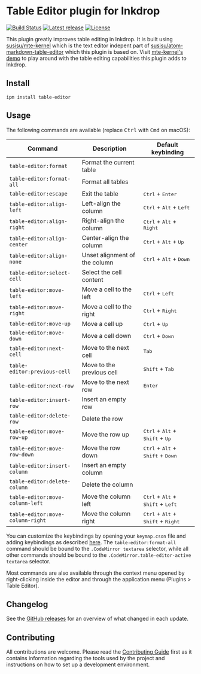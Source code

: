 # Table Editor plugin for Inkdrop

[![Build Status](https://dev.azure.com/jmerle/inkdrop-table-editor/_apis/build/status/Build?branchName=master)](https://dev.azure.com/jmerle/inkdrop-table-editor/_build/latest?definitionId=21&branchName=master)
[![Latest release](https://img.shields.io/github/v/release/jmerle/inkdrop-table-editor)](https://my.inkdrop.app/plugins/table-editor)
[![License](https://img.shields.io/github/license/jmerle/inkdrop-table-editor)](https://github.com/jmerle/inkdrop-table-editor/blob/master/LICENSE)

This plugin greatly improves table editing in Inkdrop. It is built using [susisu/mte-kernel](https://github.com/susisu/mte-kernel) which is the text editor indepent part of [susisu/atom-markdown-table-editor](https://github.com/susisu/atom-markdown-table-editor) which this plugin is based on. Visit [mte-kernel's demo](https://susisu.github.io/mte-demo/) to play around with the table editing capabilities this plugin adds to Inkdrop.

## Install

```
ipm install table-editor
```

## Usage

The following commands are available (replace <kbd>Ctrl</kbd> with <kbd>Cmd</kbd> on macOS):

| Command                          | Description                   | Default keybinding                                                     |
| -------------------------------- | ----------------------------- | ---------------------------------------------------------------------- |
| `table-editor:format`            | Format the current table      |                                                                        |
| `table-editor:format-all`        | Format all tables             |                                                                        |
| `table-editor:escape`            | Exit the table                | <kbd>Ctrl</kbd> + <kbd>Enter</kbd>                                     |
| `table-editor:align-left`        | Left-align the column         | <kbd>Ctrl</kbd> + <kbd>Alt</kbd> + <kbd>Left</kbd>                     |
| `table-editor:align-right`       | Right-align the column        | <kbd>Ctrl</kbd> + <kbd>Alt</kbd> + <kbd>Right</kbd>                    |
| `table-editor:align-center`      | Center-align the column       | <kbd>Ctrl</kbd> + <kbd>Alt</kbd> + <kbd>Up</kbd>                       |
| `table-editor:align-none`        | Unset alignment of the column | <kbd>Ctrl</kbd> + <kbd>Alt</kbd> + <kbd>Down</kbd>                     |
| `table-editor:select-cell`       | Select the cell content       |                                                                        |
| `table-editor:move-left`         | Move a cell to the left       | <kbd>Ctrl</kbd> + <kbd>Left</kbd>                                      |
| `table-editor:move-right`        | Move a cell to the right      | <kbd>Ctrl</kbd> + <kbd>Right</kbd>                                     |
| `table-editor:move-up`           | Move a cell up                | <kbd>Ctrl</kbd> + <kbd>Up</kbd>                                        |
| `table-editor:move-down`         | Move a cell down              | <kbd>Ctrl</kbd> + <kbd>Down</kbd>                                      |
| `table-editor:next-cell`         | Move to the next cell         | <kbd>Tab</kbd>                                                         |
| `table-editor:previous-cell`     | Move to the previous cell     | <kbd>Shift</kbd> + <kbd>Tab</kbd>                                      |
| `table-editor:next-row`          | Move to the next row          | <kbd>Enter</kbd>                                                       |
| `table-editor:insert-row`        | Insert an empty row           |                                                                        |
| `table-editor:delete-row`        | Delete the row                |                                                                        |
| `table-editor:move-row-up`       | Move the row up               | <kbd>Ctrl</kbd> + <kbd>Alt</kbd> + <kbd>Shift</kbd> + <kbd>Up</kbd>    |
| `table-editor:move-row-down`     | Move the row down             | <kbd>Ctrl</kbd> + <kbd>Alt</kbd> + <kbd>Shift</kbd> + <kbd>Down</kbd>  |
| `table-editor:insert-column`     | Insert an empty column        |                                                                        |
| `table-editor:delete-column`     | Delete the column             |                                                                        |
| `table-editor:move-column-left`  | Move the column left          | <kbd>Ctrl</kbd> + <kbd>Alt</kbd> + <kbd>Shift</kbd> + <kbd>Left</kbd>  |
| `table-editor:move-column-right` | Move the column right         | <kbd>Ctrl</kbd> + <kbd>Alt</kbd> + <kbd>Shift</kbd> + <kbd>Right</kbd> |

You can customize the keybindings by opening your `keymap.cson` file and adding keybindings as described [here](https://docs.inkdrop.app/manual/customizing-keybindings). The `table-editor:format-all` command should be bound to the `.CodeMirror textarea` selector, while all other commands should be bound to the `.CodeMirror.table-editor-active textarea` selector.

Most commands are also available through the context menu opened by right-clicking inside the editor and through the application menu (Plugins > Table Editor).

## Changelog

See the [GitHub releases](https://github.com/jmerle/inkdrop-table-editor/releases) for an overview of what changed in each update.

## Contributing

All contributions are welcome. Please read the [Contributing Guide](https://github.com/jmerle/inkdrop-table-editor/blob/master/CONTRIBUTING.md) first as it contains information regarding the tools used by the project and instructions on how to set up a development environment.

